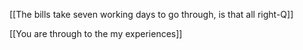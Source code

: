 [[The bills take seven working days to go through, is that all right-Q]]

[[You are through to the my experiences]]